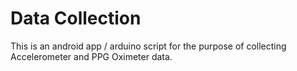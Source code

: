 # Data Collection

This is an android app / arduino script for the purpose of collecting Accelerometer and PPG Oximeter data. 
